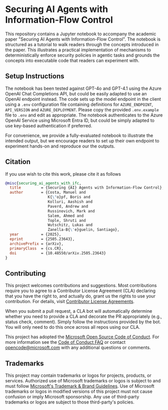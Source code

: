 # Securing AI Agents with Information-Flow Control

This repository contains a Jupyter notebook to accompany the academic paper "Securing AI Agents with Information-Flow Control".
The notebook is structured as a tutorial to walk readers through the concepts introduced in the paper.
This illustrates a practical implementation of mechanisms to deterministically enforce security policies in agentic tasks and grounds the concepts into executable code that readers can experiment with.

## Setup Instructions

The notebook has been tested against GPT-4o and GPT-4.1 using the Azure OpenAI Chat Completions API, but could be easily adapted to use an OpenAI endpoint instead.
The code sets up the model endpoint in the client using a `.env` configuration file containing definitions for `AZURE_ENDPOINT`, `API_VERSION` and `AZURE_DEPLOYMENT`.
Please copy the provided `.env.example` file to `.env` and edit as appropriate.
The notebook authenticates to the Azure OpenAI Service using Microsoft Entra ID, but could be simply adapted to use key-based authentication if preferred.

For convenience, we provide a fully-evaluated notebook to illustrate the intended output, but we encourage readers to set up their own endpoint to experiment hands-on and reproduce our the outputs.

## Citation

If you use wish to cite this work, please cite it as follows

```BibTeX
@misc{securing_ai_agents_with_ifc,
  title         = {Securing {AI} Agents with Information-Flow Control},
  author        = {Costa, Manuel and 
                   K{\"o}pf, Boris and 
                   Kolluri, Aashish and 
                   Paverd, Andrew and 
                   Russinovich, Mark and 
                   Salem, Ahmed and 
                   Tople, Shruti and 
                   Wutschitz, Lukas and 
                   Zanella-B{\'e}guelin, Santiago},
  year          = {2025},
  eprint        = {2505.23643},
  archivePrefix = {arXiv},
  primaryClass  = {cs.CR},
  doi           = {10.48550/arXiv.2505.23643}
}
```

## Contributing

This project welcomes contributions and suggestions.  Most contributions require you to agree to a
Contributor License Agreement (CLA) declaring that you have the right to, and actually do, grant us
the rights to use your contribution. For details, visit [Contributor License Agreements](https://cla.opensource.microsoft.com).

When you submit a pull request, a CLA bot will automatically determine whether you need to provide
a CLA and decorate the PR appropriately (e.g., status check, comment). Simply follow the instructions
provided by the bot. You will only need to do this once across all repos using our CLA.

This project has adopted the [Microsoft Open Source Code of Conduct](https://opensource.microsoft.com/codeofconduct/).
For more information see the [Code of Conduct FAQ](https://opensource.microsoft.com/codeofconduct/faq/) or
contact [opencode@microsoft.com](mailto:opencode@microsoft.com) with any additional questions or comments.

## Trademarks

This project may contain trademarks or logos for projects, products, or services. Authorized use of Microsoft
trademarks or logos is subject to and must follow
[Microsoft's Trademark & Brand Guidelines](https://www.microsoft.com/legal/intellectualproperty/trademarks/usage/general).
Use of Microsoft trademarks or logos in modified versions of this project must not cause confusion or imply Microsoft sponsorship.
Any use of third-party trademarks or logos are subject to those third-party's policies.